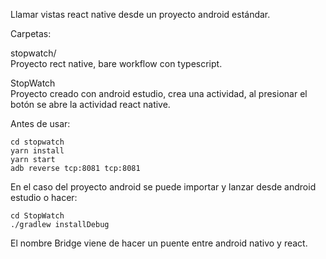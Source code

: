 Llamar vistas react native desde un proyecto android estándar.

Carpetas:

stopwatch/  
Proyecto rect native, bare workflow con typescript.

StopWatch  
Proyecto creado con android estudio, crea una actividad, al presionar el botón 
se abre la actividad react native.

Antes de usar:

```
cd stopwatch
yarn install
yarn start
adb reverse tcp:8081 tcp:8081
```

En el caso del proyecto android se puede importar y lanzar desde android estudio o hacer:

```
cd StopWatch
./gradlew installDebug
```

El nombre Bridge viene de hacer un puente entre android nativo y react.
